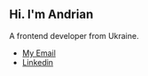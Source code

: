## Hi. I'm Andrian
A frontend developer from Ukraine.

- [My Email](mailto:andrian.smet@gmail.com)
- [Linkedin](https://www.linkedin.com/in/andrian-smetaniuk-303239277)
